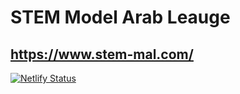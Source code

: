 # STEM Model Arab Leauge
## https://www.stem-mal.com/
[![Netlify Status](https://api.netlify.com/api/v1/badges/ca0f6261-b05b-43c6-b817-e61a476b1d7f/deploy-status)](https://app.netlify.com/sites/stem-mal/deploys)
